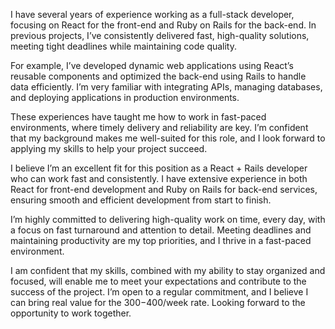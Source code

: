 
I have several years of experience working as a full-stack developer, focusing on React for the front-end and Ruby on Rails for the back-end. In previous projects, I’ve consistently delivered fast, high-quality solutions, meeting tight deadlines while maintaining code quality.

For example, I’ve developed dynamic web applications using React’s reusable components and optimized the back-end using Rails to handle data efficiently. I’m very familiar with integrating APIs, managing databases, and deploying applications in production environments.

These experiences have taught me how to work in fast-paced environments, where timely delivery and reliability are key. I’m confident that my background makes me well-suited for this role, and I look forward to applying my skills to help your project succeed.

I believe I’m an excellent fit for this position as a React + Rails developer who can work fast and consistently. I have extensive experience in both React for front-end development and Ruby on Rails for back-end services, ensuring smooth and efficient development from start to finish.

I’m highly committed to delivering high-quality work on time, every day, with a focus on fast turnaround and attention to detail. Meeting deadlines and maintaining productivity are my top priorities, and I thrive in a fast-paced environment.

I am confident that my skills, combined with my ability to stay organized and focused, will enable me to meet your expectations and contribute to the success of the project. I’m open to a regular commitment, and I believe I can bring real value for the $300-$400/week rate. Looking forward to the opportunity to work together.